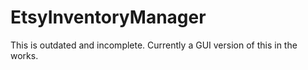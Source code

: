 # EtsyInventoryManager
This is outdated and incomplete. Currently a GUI version of this in the works.
